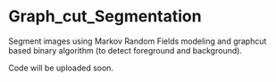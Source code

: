# Graph_cut_Segmentation
Segment images using Markov Random Fields modeling and graphcut based binary algorithm (to detect foreground and background).

Code will be uploaded soon.
